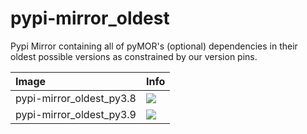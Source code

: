 
# pypi-mirror_oldest

Pypi Mirror containing all of pyMOR's (optional) dependencies in their oldest
possible versions as constrained by our version pins.

| Image  | Info |
| :----- | :--- |
| pypi-mirror_oldest_py3.8 | [![](https://img.shields.io/docker/pulls/pymor/pypi-mirror_oldest_py3.8.svg)](https://hub.docker.com/repository/docker/pymor/pypi-mirror_oldest_py3.8 "pypi-mirror_oldest mixin") |
| pypi-mirror_oldest_py3.9 | [![](https://img.shields.io/docker/pulls/pymor/pypi-mirror_oldest_py3.9.svg)](https://hub.docker.com/repository/docker/pymor/pypi-mirror_oldest_py3.9 "pypi-mirror_oldest mixin") |
